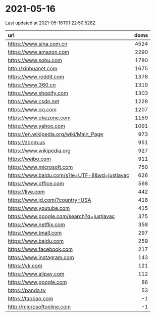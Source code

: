 # 2021-05-16

<!-- BEGIN -->
Last updated at 2021-05-16T01:22:50.528Z

url | doms
:- | -:
https://www.sina.com.cn | 4524
https://www.amazon.com | 2290
https://www.sohu.com | 1780
http://xinhuanet.com | 1675
https://www.reddit.com | 1378
https://www.360.cn | 1319
https://www.shopify.com | 1303
https://www.csdn.net | 1228
https://www.qq.com | 1207
https://www.okezone.com | 1159
https://www.yahoo.com | 1091
https://en.wikipedia.org/wiki/Main_Page | 973
https://zoom.us | 951
https://www.wikipedia.org | 927
https://weibo.com | 911
https://www.microsoft.com | 750
https://www.baidu.com/s?ie=UTF-8&wd=justjavac | 626
https://www.office.com | 568
https://live.com | 442
https://www.jd.com/?country=USA | 418
https://www.youtube.com | 415
https://www.google.com/search?q=justjavac | 375
https://www.netflix.com | 358
https://www.tmall.com | 297
https://www.baidu.com | 259
https://www.facebook.com | 217
https://www.instagram.com | 143
https://vk.com | 121
https://www.alipay.com | 112
https://www.google.com | 86
https://panda.tv | 53
https://taobao.com | -1
http://microsoftonline.com | -1
<!-- END -->
